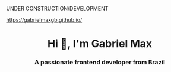 UNDER CONSTRUCTION/DEVELOPMENT


https://gabrielmaxgb.github.io/

<h1 align="center">Hi 👋, I'm Gabriel Max</h1>
<h3 align="center">A passionate frontend developer from Brazil</h3>
